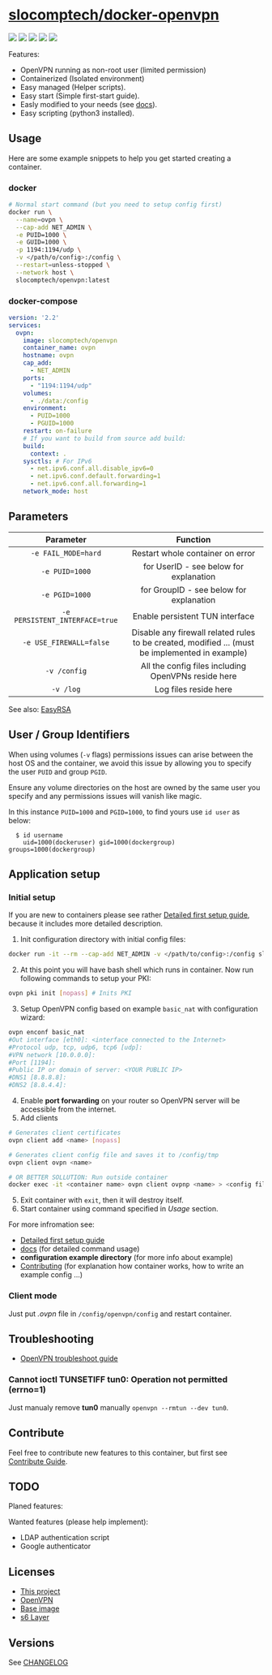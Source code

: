 
# [slocomptech/docker-openvpn](https://github.com/SloCompTech/docker-openvpn)

[![](https://images.microbadger.com/badges/version/slocomptech/openvpn.svg)](https://microbadger.com/images/slocomptech/openvpn "Get your own version badge on microbadger.com") [![](https://images.microbadger.com/badges/image/slocomptech/openvpn.svg)](https://microbadger.com/images/slocomptech/openvpn "Get your own image badge on microbadger.com") [![](https://images.microbadger.com/badges/commit/slocomptech/openvpn.svg)](https://microbadger.com/images/slocomptech/openvpn "Get your own commit badge on microbadger.com") ![](https://img.shields.io/docker/cloud/automated/slocomptech/openvpn.svg) ![](https://img.shields.io/docker/cloud/build/slocomptech/openvpn.svg)

Features:  

- OpenVPN running as non-root user (limited permission)
- Containerized (Isolated environment)
- Easy managed (Helper scripts).
- Easy start (Simple first-start guide).
- Easly modified to your needs (see [docs](CONTRIBUTING.md)).
- Easy scripting (python3 installed).

## Usage

Here are some example snippets to help you get started creating a container.  

### docker

``` bash
# Normal start command (but you need to setup config first)
docker run \
  --name=ovpn \
  --cap-add NET_ADMIN \
  -e PUID=1000 \
  -e GUID=1000 \
  -p 1194:1194/udp \
  -v </path/o/config>:/config \
  --restart=unless-stopped \
  --network host \
  slocomptech/openvpn:latest
```

### docker-compose

``` yml
version: '2.2'
services:
  ovpn:
    image: slocomptech/openvpn
    container_name: ovpn
    hostname: ovpn
    cap_add:
      - NET_ADMIN
    ports:
      - "1194:1194/udp"
    volumes:
      - ./data:/config
    environment:
      - PUID=1000
      - PGUID=1000
    restart: on-failure
    # If you want to build from source add build:
    build:
      context: .
    sysctls: # For IPv6
      - net.ipv6.conf.all.disable_ipv6=0
      - net.ipv6.conf.default.forwarding=1
      - net.ipv6.conf.all.forwarding=1
    network_mode: host

```

## Parameters

|**Parameter**|**Function**|
|:-----------:|:----------:|
|`-e FAIL_MODE=hard`|Restart whole container on error|
|`-e PUID=1000`|for UserID - see below for explanation|
|`-e PGID=1000`|for GroupID - see below for explanation|
|`-e PERSISTENT_INTERFACE=true`|Enable persistent TUN interface|
|`-e USE_FIREWALL=false`|Disable any firewall related rules to be created, modified ... (must be implemented in example)|
|`-v /config`|All the config files including OpenVPNs reside here|
|`-v /log`|Log files reside here|

See also: [EasyRSA](https://github.com/OpenVPN/easy-rsa/blob/master/doc/EasyRSA-Advanced.md)  

## User / Group Identifiers

When using volumes (`-v` flags) permissions issues can arise between the host OS and the container, we avoid this issue by allowing you to specify the user `PUID` and group `PGID`.

Ensure any volume directories on the host are owned by the same user you specify and any permissions issues will vanish like magic.

In this instance `PUID=1000` and `PGID=1000`, to find yours use `id user` as below:

```
  $ id username
    uid=1000(dockeruser) gid=1000(dockergroup) groups=1000(dockergroup)
```

## Application setup

### Initial setup

If you are new to containers please see rather [Detailed first setup guide](docs/SetupGuide.md), because it includes more detailed description.

1. Init configuration directory with initial config files:

  ``` bash
  docker run -it --rm --cap-add NET_ADMIN -v </path/to/config>:/config slocomptech/openvpn:latest bash
  ```

2. At this point you will have bash shell which runs in container. Now run following commands to setup your PKI:

  ``` bash
  ovpn pki init [nopass] # Inits PKI
  ```

3. Setup OpenVPN config based on example `basic_nat` with configuration wizard:  

  ``` bash
  ovpn enconf basic_nat
  #Out interface [eth0]: <interface connected to the Internet>
  #Protocol udp, tcp, udp6, tcp6 [udp]:
  #VPN network [10.0.0.0]:
  #Port [1194]:
  #Public IP or domain of server: <YOUR PUBLIC IP>
  #DNS1 [8.8.8.8]:
  #DNS2 [8.8.4.4]:
  ```

4. Enable **port forwarding** on your router so OpenVPN server will be accessible from the internet.
5. Add clients

  ``` bash
  # Generates client certificates
  ovpn client add <name> [nopass]

  # Generates client config file and saves it to /config/tmp
  ovpn client ovpn <name>

  # OR BETTER SOLLUTION: Run outside container
  docker exec -it <container name> ovpn client ovpnp <name> > <config file>.ovpn
  ```

5. Exit container with `exit`, then it will destroy itself.
6. Start container using command specified in *Usage* section.

For more infromation see:

- [Detailed first setup guide](docs/SetupGuide.md)  
- [docs](docs) (for detailed command usage)  
- **configuration example directory** (for more info about example)  
- [Contributing](CONTRIBUTING.md) (for explanation how container works, how to write an example config ...)  

### Client mode

Just put *.ovpn* file in `/config/openvpn/config` and restart container.

## Troubleshooting

- [OpenVPN troubleshoot guide](https://community.openvpn.net/openvpn/wiki/HOWTO#Troubleshooting)  

### Cannot ioctl TUNSETIFF tun0: Operation not permitted (errno=1)

Just manualy remove **tun0**  manually `openvpn --rmtun --dev tun0`.

## Contribute

Feel free to contribute new features to this container, but first see [Contribute Guide](CONTRIBUTING.md).

## TODO

Planed features:

Wanted features (please help implement):

- LDAP authentication script
- Google authenticator

## Licenses

- [This project](LICENSE.md)  
- [OpenVPN](https://openvpn.net/terms/)  
- [Base image](https://github.com/linuxserver/docker-baseimage-alpine)  
- [s6 Layer](https://github.com/just-containers/s6-overlay/blob/master/LICENSE.md)  

## Versions

See [CHANGELOG](CHANGELOG.md)
